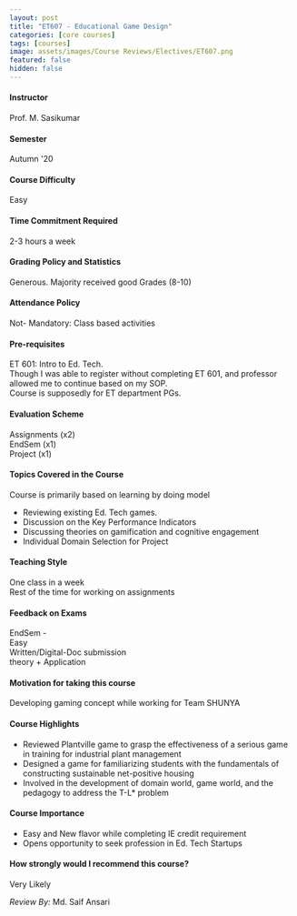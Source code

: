 ```yaml
---
layout: post
title: "ET607 - Educational Game Design"
categories: [core courses]
tags: [courses]
image: assets/images/Course Reviews/Electives/ET607.png
featured: false
hidden: false
---
```


#### Instructor
Prof. M. Sasikumar

#### Semester
Autumn '20

#### Course Difficulty
Easy

#### Time Commitment Required
2-3 hours a week

#### Grading Policy and Statistics
Generous. Majority received good Grades (8-10)

#### Attendance Policy
Not- Mandatory: Class based activities

#### Pre-requisites
ET 601: Intro to Ed. Tech.   
Though I was able to register without completing ET 601, and professor allowed me to continue based on my SOP.  
Course is supposedly for ET department PGs. 

#### Evaluation Scheme
Assignments (x2)   
EndSem (x1)   
Project (x1)

#### Topics Covered in the Course
Course is primarily based on learning by doing model  
- Reviewing existing Ed. Tech games.  
- Discussion on the Key Performance Indicators   
- Discussing theories on gamification and cognitive engagement  
- Individual Domain Selection for Project

#### Teaching Style
One class in a week   
Rest of the time for working on assignments

#### Feedback on Exams
EndSem -   
Easy   
Written/Digital-Doc submission  
theory + Application

#### Motivation for taking this course
Developing gaming concept while working for Team SHUNYA

#### Course Highlights
- Reviewed Plantville game to grasp the effectiveness of a serious game in training for industrial plant management  
- Designed a game for familiarizing students with the fundamentals of constructing sustainable net-positive housing   
- Involved in the development of domain world, game world, and the pedagogy to address the T-L* problem

#### Course Importance
- Easy and New flavor while completing IE credit requirement     
- Opens opportunity to seek profession in Ed. Tech Startups

#### How strongly would I recommend this course?
Very Likely

*Review By:* Md. Saif Ansari
